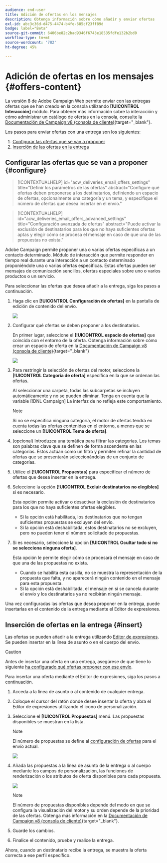 ```yaml
---
audience: end-user
title: Adición de ofertas en los mensajes
description: Obtenga información sobre cómo añadir y enviar ofertas
exl-id: abc3c36d-d475-4474-b4fe-685cf23ff89d
badge: label="Beta"
source-git-commit: 6406be82c2bad9346f6743e18535fdfe132b2bd0
workflow-type: tm+mt
source-wordcount: '782'
ht-degree: 45%

---
```



# Adición de ofertas en los mensajes {#offers-content}

La versión 8 de Adobe Campaign Web permite enviar con las entregas ofertas que se han creado en la consola utilizando **[!UICONTROL Interacción]** módulo. Para obtener más información sobre la interacción y cómo administrar un catálogo de ofertas en la consola, consulte la [Documentación de Campaign v8 (consola de cliente)](https://experienceleague.adobe.com/docs/campaign/campaign-v8/offers/interaction.html?lang=es){target="_blank"}.

Los pasos para enviar ofertas con una entrega son los siguientes:

1. [Configurar las ofertas que se van a proponer](#configure)
1. [Inserción de las ofertas en la entrega](#insert)

## Configurar las ofertas que se van a proponer {#configure}

>[!CONTEXTUALHELP]
>id="acw_deliveries_email_offers_settings"
>title="Definir los parámetros de las ofertas"
>abstract="Configure qué ofertas deben proponerse a los destinatarios, definiendo un espacio de ofertas, opcionalmente una categoría y un tema, y especifique el número de ofertas que desea insertar en el envío."

>[!CONTEXTUALHELP]
>id="acw_deliveries_email_offers_advanced_settings"
>title="Configuración avanzada de ofertas"
>abstract="Puede activar la exclusión de destinatarios para los que no haya suficientes ofertas aptas y elegir cómo se procesa el mensaje en caso de que una de las propuestas no exista."

Adobe Campaign permite proponer una o varias ofertas específicas a un contacto determinado. Módulo de interacción que permite responder en tiempo real durante una interacción a un contacto determinado proponiéndole una o varias ofertas específicas. Estas ofertas pueden ser mensajes de comunicación sencillos, ofertas especiales sobre uno o varios productos o un servicio.

Para seleccionar las ofertas que desea añadir a la entrega, siga los pasos a continuación.

1. Haga clic en **[!UICONTROL Configuración de ofertas]** en la pantalla de edición de contenido del envío.

   ![](assets/setup-offers.png)

1. Configurar qué ofertas se deben proponer a los destinatarios.

   En primer lugar, seleccione el **[!UICONTROL espacio de ofertas]** que coincida con el entorno de la oferta. Obtenga información sobre cómo crear un espacio de oferta en la [Documentación de Campaign v8 (consola de cliente)](https://experienceleague.adobe.com/docs/campaign/campaign-v8/offers/interaction-settings/interaction-offer-spaces.html){target="_blank"}

   ![](assets/create-content-offers.png)

1. Para restringir la selección de ofertas del motor, seleccione la **[!UICONTROL Categoría de oferta]** específica en la que se ordenan las ofertas.

   Al seleccionar una carpeta, todas las subcarpetas se incluyen automáticamente y no se pueden eliminar. Tenga en cuenta que la variable [!DNL Campaign] La interfaz de no refleja este comportamiento.

   >[!NOTE]
   >
   >Si no se especifica ninguna categoría, el motor de ofertas tendrá en cuenta todas las ofertas contenidas en el entorno, a menos que se seleccione un **[!UICONTROL Tema de oferta]**.

1. (opcional) Introduzca una temática para filtrar las categorías. Los temas son palabras clave que se definen de forma ascendente en las categorías. Estos actúan como un filtro y permiten refinar la cantidad de ofertas que se presentarán seleccionándolas de un conjunto de categorías.

1. Utilice el **[!UICONTROL Propuestas]** para especificar el número de ofertas que desea insertar en la entrega.

1. Seleccione la opción **[!UICONTROL Excluir destinatarios no elegibles]** si es necesario.

   Esta opción permite activar o desactivar la exclusión de destinatarios para los que no haya suficientes ofertas elegibles.

   * Si la opción está habilitada, los destinatarios que no tengan suficientes propuestas se excluyen del envío.
   * Si la opción está deshabilitada, estos destinatarios no se excluyen, pero no pueden tener el número solicitado de propuestas.

1. Si es necesario, seleccione la opción **[!UICONTROL Ocultar todo si no se selecciona ninguna oferta]**.

   Esta opción le permite elegir cómo se procesará el mensaje en caso de que una de las propuestas no exista.

   * Cuando se habilita esta casilla, no se muestra la representación de la propuesta que falta, y no aparecerá ningún contenido en el mensaje para esta propuesta.
   * Si la opción está deshabilitada, el mensaje en sí se cancela durante el envío y los destinatarios ya no recibirán ningún mensaje.

Una vez configuradas las ofertas que desea proponer en la entrega, puede insertarlas en el contenido de la entrega mediante el Editor de expresiones.

## Inserción de ofertas en la entrega {#insert}

Las ofertas se pueden añadir a la entrega utilizando [Editor de expresiones](../personalization/gs-personalization.md#access). Se pueden insertar en la línea de asunto o en el cuerpo del envío.

>[!CAUTION]
>
>Antes de insertar una oferta en una entrega, asegúrese de que tiene lo siguiente [ha configurado qué ofertas proponer con ese envío](#configure).

Para insertar una oferta mediante el Editor de expresiones, siga los pasos a continuación.

1. Acceda a la línea de asunto o al contenido de cualquier entrega.

1. Coloque el cursor del ratón donde desee insertar la oferta y abra el Editor de expresiones utilizando el icono de personalización.

1. Seleccione el **[!UICONTROL Propuestas]** menú. Las propuestas disponibles se muestran en la lista.

   >[!NOTE]
   >
   >El número de propuestas se define al [configuración de ofertas](#configure) para el envío actual.

   ![](assets/offer-insertion.png)

1. Añada las propuestas a la línea de asunto de la entrega o al cuerpo mediante los campos de personalización, las funciones de renderización o los atributos de oferta disponibles para cada propuesta.

   ![](assets/offer-inserted.png)

   >[!NOTE]
   >
   >El número de propuestas disponibles depende del modo en que se configura la visualización del motor y su orden depende de la prioridad de las ofertas. Obtenga más información en la [Documentación de Campaign v8 (consola de cliente)](https://experienceleague.adobe.com/docs/campaign/campaign-v8/offers/interaction-best-practices.html){target="_blank"}.

1. Guarde los cambios.

1. Finalice el contenido, pruebe y realice la entrega.

Ahora, cuando un destinatario recibe la entrega, se muestra la oferta correcta a ese perfil específico.
